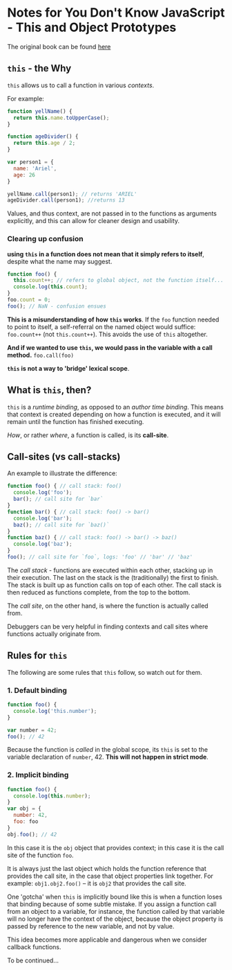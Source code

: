 # Notes for You Don't Know JavaScript - This and Object Prototypes

The original book can be found [here](https://github.com/arielbk/You-Dont-Know-JS/blob/master/this%20&%20object%20prototypes/README.md)

## `this` - the Why
`this` allows us to call a function in various *contexts*.

For example:
```javascript
function yellName() {
  return this.name.toUpperCase();
}

function ageDivider() {
  return this.age / 2;
}

var person1 = {
  name: 'Ariel',
  age: 26
}

yellName.call(person1); // returns 'ARIEL'
ageDivider.call(person1); //returns 13
```
Values, and thus context, are not passed in to the functions as arguments explicitly, and this can allow for cleaner design and usability.

### Clearing up confusion
**using `this` in a function does not mean that it simply refers to itself**, despite what the name may suggest.

```javascript
function foo() {
  this.count++; // refers to global object, not the function itself... :S
  console.log(this.count);
}
foo.count = 0;
foo(); // NaN - confusion ensues
```
**This is a misunderstanding of how `this` works**. If the `foo` function needed to point to itself, a self-referral on the named object would suffice: `foo.count++` (not `this.count++`). This avoids the use of `this` altogether.

**And if we wanted to use `this`, we would pass in the variable with a call method.** `foo.call(foo)`

**`this` is not a way to 'bridge' lexical scope**.

## What is `this`, then?
`this` is a *runtime binding*, as opposed to an *author time binding*. This means that context is created depending on how a function is executed, and it will remain until the function has finished executing.

*How*, or rather *where*, a function is called, is its **call-site**.

## Call-sites (vs call-stacks)
An example to illustrate the difference:
```javascript
function foo() { // call stack: foo()
  console.log('foo');
  bar(); // call site for `bar`
}
function bar() { // call stack: foo() -> bar()
  console.log('bar');
  baz(); // call site for `baz()`
}
function baz() { // call stack: foo() -> bar() -> baz()
  console.log('baz');
}
foo(); // call site for `foo`, logs: 'foo' // 'bar' // 'baz'
```
The *call stack* - functions are executed within each other, stacking up in their execution. The last on the stack is the (traditionally) the first to finish. The stack is built up as function calls on top of each other. The call stack is then reduced as functions complete, from the top to the bottom.

The *call site*, on the other hand, is where the function is actually called from.

Debuggers can be very helpful in finding contexts and call sites where functions actually originate from.

## Rules for `this`
The following are some rules that `this` follow, so watch out for them.

### 1. Default binding
```javascript
function foo() {
  console.log('this.number');
}

var number = 42;
foo(); // 42
```
Because the function is *called* in the global scope, its `this` is set to the variable declaration of `number`, 42. **This will not happen in strict mode**.

### 2. Implicit binding
```javascript
function foo() {
  console.log(this.number);
}
var obj = {
  number: 42,
  foo: foo
}
obj.foo(); // 42
```
In this case it is the `obj` object that provides context; in this case it is the call site of the function `foo`.

It is always just the last object which holds the function reference that provides the call site, in the case that object properties link together. For example: `obj1.obj2.foo()` – it is `obj2` that provides the call site.

One 'gotcha' when `this` is implicitly bound like this is when a function loses that binding because of some subtle mistake. If you assign a function call from an object to a variable, for instance, the function called by that variable will no longer have the context of the object, because the object property is passed by reference to the new variable, and not by value.

This idea becomes more applicable and dangerous when we consider callback functions.

To be continued...
